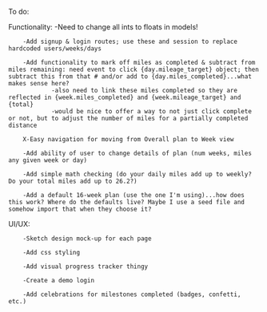 To do:

Functionality:
        -Need to change all ints to floats in models!

        -Add signup & login routes; use these and session to replace hardcoded users/weeks/days

        -Add functionality to mark off miles as completed & subtract from miles remaining: need event to click {day.mileage_target} object; then subtract this from that # and/or add to {day.miles_completed}...what makes sense here?
                -also need to link these miles completed so they are reflected in {week.miles_completed} and {week.mileage_target} and {total}
                -would be nice to offer a way to not just click complete or not, but to adjust the number of miles for a partially completed distance

        X-Easy navigation for moving from Overall plan to Week view

        -Add ability of user to change details of plan (num weeks, miles any given week or day)

        -Add simple math checking (do your daily miles add up to weekly? Do your total miles add up to 26.2?)

        -Add a default 16-week plan (use the one I'm using)...how does this work? Where do the defaults live? Maybe I use a seed file and somehow import that when they choose it?


UI/UX:

        -Sketch design mock-up for each page

        -Add css styling
        
        -Add visual progress tracker thingy

        -Create a demo login

        -Add celebrations for milestones completed (badges, confetti, etc.)

